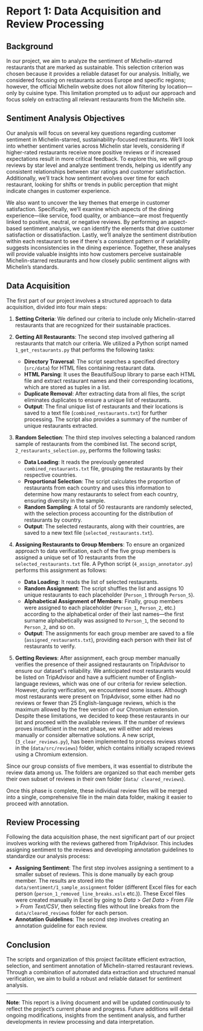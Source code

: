 # Report 1: Data Acquisition and Review Processing

## Background

In our project, we aim to analyze the sentiment of Michelin-starred restaurants that are marked as sustainable. This selection criterion was chosen because it provides a reliable dataset for our analysis. Initially, we considered focusing on restaurants across Europe and specific regions; however, the official Michelin website does not allow filtering by location—only by cuisine type. This limitation prompted us to adjust our approach and focus solely on extracting all relevant restaurants from the Michelin site.

## Sentiment Analysis Objectives

Our analysis will focus on several key questions regarding customer sentiment in Michelin-starred, sustainability-focused restaurants. We’ll look into whether sentiment varies across Michelin star levels, considering if higher-rated restaurants receive more positive reviews or if increased expectations result in more critical feedback. To explore this, we will group reviews by star level and analyze sentiment trends, helping us identify any consistent relationships between star ratings and customer satisfaction. Additionally, we’ll track how sentiment evolves over time for each restaurant, looking for shifts or trends in public perception that might indicate changes in customer experience.

We also want to uncover the key themes that emerge in customer satisfaction. Specifically, we’ll examine which aspects of the dining experience—like service, food quality, or ambiance—are most frequently linked to positive, neutral, or negative reviews. By performing an aspect-based sentiment analysis, we can identify the elements that drive customer satisfaction or dissatisfaction. Lastly, we’ll analyze the sentiment distribution within each restaurant to see if there's a consistent pattern or if variability suggests inconsistencies in the dining experience. Together, these analyses will provide valuable insights into how customers perceive sustainable Michelin-starred restaurants and how closely public sentiment aligns with Michelin’s standards.

## Data Acquisition

The first part of our project involves a structured approach to data acquisition, divided into four main steps:

1. **Setting Criteria**: We defined our criteria to include only Michelin-starred restaurants that are recognized for their sustainable practices.

2. **Getting All Restaurants**: The second step involved gathering all restaurants that match our criteria. We utilized a Python script named `1_get_restaurants.py` that performs the following tasks:
   - **Directory Traversal**: The script searches a specified directory (`src/data`) for HTML files containing restaurant data.
   - **HTML Parsing**: It uses the BeautifulSoup library to parse each HTML file and extract restaurant names and their corresponding locations, which are stored as tuples in a list.
   - **Duplicate Removal**: After extracting data from all files, the script eliminates duplicates to ensure a unique list of restaurants.
   - **Output**: The final unique list of restaurants and their locations is saved to a text file (`combined_restaurants.txt`) for further processing. The script also provides a summary of the number of unique restaurants extracted.

3. **Random Selection**: The third step involves selecting a balanced random sample of restaurants from the combined list. The second script, `2_restaurants_selection.py`, performs the following tasks:
   - **Data Loading**: It reads the previously generated `combined_restaurants.txt` file, grouping the restaurants by their respective countries.
   - **Proportional Selection**: The script calculates the proportion of restaurants from each country and uses this information to determine how many restaurants to select from each country, ensuring diversity in the sample.
   - **Random Sampling**: A total of 50 restaurants are randomly selected, with the selection process accounting for the distribution of restaurants by country.
   - **Output**: The selected restaurants, along with their countries, are saved to a new text file (`selected_restaurants.txt`).

4. **Assigning Restaurants to Group Members**: To ensure an organized approach to data verification, each of the five group members is assigned a unique set of 10 restaurants from the `selected_restaurants.txt` file. A Python script (`4_assign_annotator.py`) performs this assignment as follows:
   - **Data Loading**: It reads the list of selected restaurants.
   - **Random Assignment**: The script shuffles the list and assigns 10 unique restaurants to each placeholder (`Person_1` through `Person_5`).
   - **Alphabetical Assignment of Members**: Finally, group members were assigned to each placeholder (`Person_1`, `Person_2`, etc.) according to the alphabetical order of their last names—the first surname alphabetically was assigned to `Person_1`, the second to `Person_2`, and so on.
   - **Output**: The assignments for each group member are saved to a file (`assigned_restaurants.txt`), providing each person with their list of restaurants to verify.

5. **Getting Reviews**: After assignment, each group member manually verifies the presence of their assigned restaurants on TripAdvisor to ensure our dataset's reliability. We anticipated most restaurants would be listed on TripAdvisor and have a sufficient number of English-language reviews, which was one of our criteria for review selection. However, during verification, we encountered some issues. Although most restaurants were present on TripAdvisor, some either had no reviews or fewer than 25 English-language reviews, which is the maximum allowed by the free version of our Chromium extension. Despite these limitations, we decided to keep these restaurants in our list and proceed with the available reviews. If the number of reviews proves insufficient in the next phase, we will either add reviews manually or consider alternative solutions. A new script, (`3_clear_reviews.py`), has been implemented to process reviews stored in the (`data/src/reviews`) folder, which contains initially scraped reviews using a Chromium extension.

Since our group consists of five members, it was essential to distribute the review data among us. The folders are organized so that each member gets their own subset of reviews in their own folder (`data/ cleared_reviews`).

Once this phase is complete, these individual review files will be merged into a single, comprehensive file in the main data folder, making it easier to proceed with annotation.

## Review Processing

Following the data acquisition phase, the next significant part of our project involves working with the reviews gathered from TripAdvisor. This includes assigning sentiment to the reviews and developing annotation guidelines to standardize our analysis process:
   - **Assigning Sentiment**: The first step involves assigning a sentiment to a smaller subset of reviews. This is done manually by each group member. The results are stored into the `data/sentiment/1_sample_assignment` folder (different Excel files for each person (`person_1_removed_line_breaks.xslx` etc.)). These Excel files were created manually in Excel by going to *Data* > *Get Data* > *From File* > *From Text/CSV*, then selecting files without line breaks from the `data/cleared_reviews` folder for each person.
   - **Annotation Guidelines**: The second step involves creating an annotation guideline for each review.

## Conclusion

The scripts and organization of this project facilitate efficient extraction, selection, and sentiment annotation of Michelin-starred restaurant reviews. Through a combination of automated data extraction and structured manual verification, we aim to build a robust and reliable dataset for sentiment analysis.

---

**Note**: This report is a living document and will be updated continuously to reflect the project’s current phase and progress. Future additions will detail ongoing modifications, insights from the sentiment analysis, and further developments in review processing and data interpretation.
